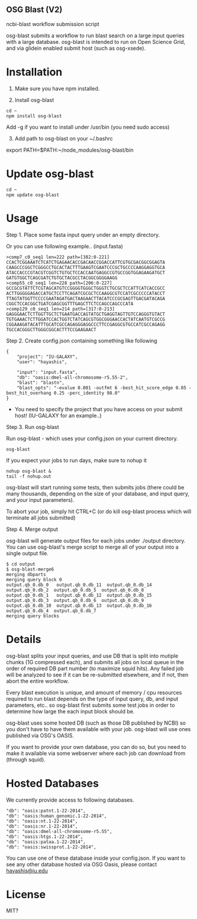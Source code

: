## OSG Blast (V2)

ncbi-blast workflow submission script

osg-blast submits a workflow to run blast search on a large input queries with a large database. 
osg-blast is intended to run on Open Science Grid, and via glidein enabled submit host (such as osg-xsede).

# Installation

1. Make sure you have npm installed.

2. Install osg-blast

```
cd ~
npm install osg-blast
```

Add -g if you want to install under /usr/bin (you need sudo access)

3. Add path to osg-blast on your ~/.bashrc

export PATH=$PATH:~/node_modules/osg-blast/bin

# Update osg-blast

```
cd ~
npm update osg-blast

```

# Usage

Step 1. Place some fasta input query under an empty directory.

Or you can use following example.. (input.fasta)

```
>comp7_c0_seq1 len=222 path=[382:0-221]
CCACTCGGAAATCTCATCTGAGAACACCGACAACCGGACCATTCGTGCGACGGCGGAGTA
CAAGCCCGGCTCGGGCCTGCACTACTTTGAAGTCGAATCCCGCTGCCCCAAGGAGGTGCA
ATACCACCCGTACGTCGGTCTGTGCTCCACCAATGAGGCCGTGCCGGTGGAGAAGATGCT
GATGTGGCTCAGCGATCTGTGCTACGCCTACGGCGGGGAAGG
>comp55_c0_seq1 len=228 path=[206:0-227]
GCCGCGTATTCTCGTAGCATGTCCGGGGTGGGCTGGGTCTGCGCTCCATTCATCACCGCC
ACTTGGGGGAGACCATGCTCCTTCAGATCGCGCTCCAAGGCGTCCATCGCCCCCATACCT
TTAGTATGGTTCCCCGAATAGATGACTAAGAACTTACATCCCGCGAGTTGACGATACAGA
CGGCTCCACGGCTGATCGAGCGGTTTGAGCTTCTCCAGCCAGCCCATA
>comp129_c0_seq1 len=214 path=[317:0-213]
GAGGGAACTCTTGGTTGCTCTGAATGACCAGTATGCTGAGGTAGTTGTCCAGGGTGTACT
TGTGAAACTCTTGGATCCACTGGTCTATCAGCGTGGCGGGAACCACTATCAATGTCGCCG
CGGAAAGATACATTTGCATCGCCAGAGGGAGGCCCTTCCGAGGCGTGCCATCGCCAGAGG
TGCCACGGGCTTGGGCGGCACTTTCCGAAGAACT

```

Step 2. Create config.json containing something like following

```
{
    "project": "IU-GALAXY",
    "user": "hayashis",

    "input": "input.fasta",
    "db": "oasis:dmel-all-chromosome-r5.55-2",
    "blast": "blastn",
    "blast_opts": "-evalue 0.001 -outfmt 6 -best_hit_score_edge 0.05 -best_hit_overhang 0.25 -perc_identity 98.0"
}

```

* You need to specify the project that you have access on your submit host! (IU-GALAXY for an example..)

Step 3. Run osg-blast 

Run osg-blast - which uses your config.json on your current directory.

```
osg-blast

```

If you expect your jobs to run days, make sure to nohup it

```
nohup osg-blast &
tail -f nohup.out
```

osg-blast will start running some tests, then submits jobs (there could be many thousands, depending on the size of your database, and input query, and your input parameters).

To abort your job, simply hit CTRL+C (or do kill osg-blast process which will terminate all jobs submitted)

Step 4. Merge output

osg-blast will generate output files for each jobs under ./output directory. You can use osg-blast's merge script to merge all of your output into a single output file.

```
$ cd output
$ osg-blast-merge6
merging dbparts
merging query block 0
output.qb_0.db_0   output.qb_0.db_11  output.qb_0.db_14  output.qb_0.db_2  output.qb_0.db_5  output.qb_0.db_8
output.qb_0.db_1   output.qb_0.db_12  output.qb_0.db_15  output.qb_0.db_3  output.qb_0.db_6  output.qb_0.db_9
output.qb_0.db_10  output.qb_0.db_13  output.qb_0.db_16  output.qb_0.db_4  output.qb_0.db_7
merging query blocks

```

# Details

osg-blast splits your input queries, and use DB that is split into mutiple chunks (1G compressed each), and submits
all jobs on local queue in the order of required DB part number (to maximize squid hits). Any failed job will be
analyzed to see if it can be re-submitted elsewhere, and if not, then abort the entire workflow.

Every blast execution is unique, and amount of memory / cpu resources required to run blast depends on the type
of input query, db, and input parameters, etc.. so osg-blast first submits some test jobs in order to determine 
how large the each input block should be. 

osg-blast uses some hosted DB (such as those DB published by NCBI) so you don't have to have them available with 
your job. osg-blast will use ones published via OSG's OASIS.

If you want to provide your own database, you can do so, but you need to make it available via some webserver where
each job can download from (through squid).

# Hosted Databases

We currently provide access to following databases.

```
"db": "oasis:patnt.1-22-2014",
"db": "oasis:human_genomic.1-22-2014",
"db": "oasis:nt.1-22-2014",
"db": "oasis:nr.1-22-2014",
"db": "oasis:dmel-all-chromosome-r5.55",
"db": "oasis:htgs.1-22-2014",
"db": "oasis:pataa.1-22-2014",
"db": "oasis:swissprot.1-22-2014",
```

You can use one of these database inside your config.json. If you want to see any other database hosted
via OSG Oasis, please contact hayashis@iu.edu

# License

MIT?


